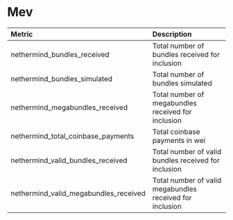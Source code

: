 # Mev

| Metric | Description |
| :--- | :--- |
| nethermind_bundles_received | Total number of bundles received for inclusion |
| nethermind_bundles_simulated | Total number of bundles simulated |
| nethermind_megabundles_received | Total number of megabundles received for inclusion |
| nethermind_total_coinbase_payments | Total coinbase payments in wei |
| nethermind_valid_bundles_received | Total number of valid bundles received for inclusion |
| nethermind_valid_megabundles_received | Total number of valid megabundles received for inclusion |
